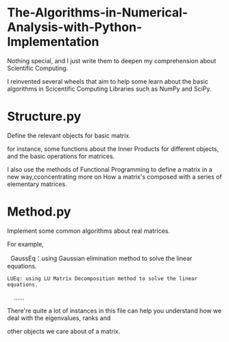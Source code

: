 # The-Algorithms-in-Numerical-Analysis-with-Python-Implementation
Nothing special, and I just write them to deepen my comprehension about Scientific Computing.


  I reinvented several wheels that aim to help some learn about the basic algorithms in Scicentific Computing Libraries 
such as NumPy and SciPy.

# Structure.py
Define the relevant objects for basic matrix.

  for instance, some functions about the Inner Products for different objects, and the basic operations for matrices.
  
I also use the methods of Functional Programming to define a matrix in a new way,cconcentrating more on How a matrix's composed with a series of elementary matrices. 
  
# Method.py
Implement some common algorithms about real matrices.

  For example, 
  
    GaussEq：using Gaussian elimination method to solve the linear equations.
    
    LUEq: using LU Matrix Decomposition method to solve the linear equations.
     
......
    
  There're quite a lot of instances in this file can help you understand how we deal with the eigenvalues, ranks and 
  
other objects we care about of a matrix.
